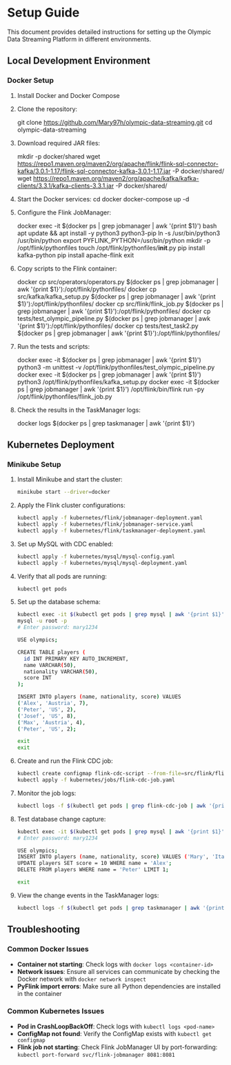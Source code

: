# Setup Guide

This document provides detailed instructions for setting up the Olympic Data Streaming Platform in different environments.

## Local Development Environment

### Docker Setup

1. Install Docker and Docker Compose
2. Clone the repository:

   git clone https://github.com/Mary97h/olympic-data-streaming.git
   cd olympic-data-streaming

3. Download required JAR files:

   mkdir -p docker/shared
   wget https://repo1.maven.org/maven2/org/apache/flink/flink-sql-connector-kafka/3.0.1-1.17/flink-sql-connector-kafka-3.0.1-1.17.jar -P docker/shared/
   wget https://repo1.maven.org/maven2/org/apache/kafka/kafka-clients/3.3.1/kafka-clients-3.3.1.jar -P docker/shared/

4. Start the Docker services:
   cd docker
   docker-compose up -d

5. Configure the Flink JobManager:

   docker exec -it $(docker ps | grep jobmanager | awk '{print $1}') bash
   apt update && apt install -y python3 python3-pip
   ln -s /usr/bin/python3 /usr/bin/python
   export PYFLINK_PYTHON=/usr/bin/python
   mkdir -p /opt/flink/pythonfiles
   touch /opt/flink/pythonfiles/**init**.py
   pip install kafka-python
   pip install apache-flink
   exit

6. Copy scripts to the Flink container:

   docker cp src/operators/operators.py $(docker ps | grep jobmanager | awk '{print $1}'):/opt/flink/pythonfiles/
   docker cp src/kafka/kafka_setup.py $(docker ps | grep jobmanager | awk '{print $1}'):/opt/flink/pythonfiles/
   docker cp src/flink/flink_job.py $(docker ps | grep jobmanager | awk '{print $1}'):/opt/flink/pythonfiles/
   docker cp tests/test_olympic_pipeline.py $(docker ps | grep jobmanager | awk '{print $1}'):/opt/flink/pythonfiles/
   docker cp tests/test_task2.py $(docker ps | grep jobmanager | awk '{print $1}'):/opt/flink/pythonfiles/

7. Run the tests and scripts:

   docker exec -it $(docker ps | grep jobmanager | awk '{print $1}') python3 -m unittest -v /opt/flink/pythonfiles/test_olympic_pipeline.py
   docker exec -it $(docker ps | grep jobmanager | awk '{print $1}') python3 /opt/flink/pythonfiles/kafka_setup.py
   docker exec -it $(docker ps | grep jobmanager | awk '{print $1}') /opt/flink/bin/flink run -py /opt/flink/pythonfiles/flink_job.py

8. Check the results in the TaskManager logs:

   docker logs $(docker ps | grep taskmanager | awk '{print $1}')

## Kubernetes Deployment

### Minikube Setup

1. Install Minikube and start the cluster:

   ```bash
   minikube start --driver=docker
   ```

2. Apply the Flink cluster configurations:

   ```bash
   kubectl apply -f kubernetes/flink/jobmanager-deployment.yaml
   kubectl apply -f kubernetes/flink/jobmanager-service.yaml
   kubectl apply -f kubernetes/flink/taskmanager-deployment.yaml
   ```

3. Set up MySQL with CDC enabled:

   ```bash
   kubectl apply -f kubernetes/mysql/mysql-config.yaml
   kubectl apply -f kubernetes/mysql/mysql-deployment.yaml
   ```

4. Verify that all pods are running:

   ```bash
   kubectl get pods
   ```

5. Set up the database schema:

   ```bash
   kubectl exec -it $(kubectl get pods | grep mysql | awk '{print $1}') -- bash
   mysql -u root -p
   # Enter password: mary1234

   USE olympics;

   CREATE TABLE players (
     id INT PRIMARY KEY AUTO_INCREMENT,
     name VARCHAR(50),
     nationality VARCHAR(50),
     score INT
   );

   INSERT INTO players (name, nationality, score) VALUES
   ('Alex', 'Austria', 7),
   ('Peter', 'US', 2),
   ('Josef', 'US', 8),
   ('Max', 'Austria', 4),
   ('Peter', 'US', 2);

   exit
   exit
   ```

6. Create and run the Flink CDC job:

   ```bash
   kubectl create configmap flink-cdc-script --from-file=src/flink/flink_cdc_job.py
   kubectl apply -f kubernetes/jobs/flink-cdc-job.yaml
   ```

7. Monitor the job logs:

   ```bash
   kubectl logs -f $(kubectl get pods | grep flink-cdc-job | awk '{print $1}')
   ```

8. Test database change capture:

   ```bash
   kubectl exec -it $(kubectl get pods | grep mysql | awk '{print $1}') -- mysql -u root -p
   # Enter password: mary1234

   USE olympics;
   INSERT INTO players (name, nationality, score) VALUES ('Mary', 'Italy', 9);
   UPDATE players SET score = 10 WHERE name = 'Alex';
   DELETE FROM players WHERE name = 'Peter' LIMIT 1;

   exit
   ```

9. View the change events in the TaskManager logs:
   ```bash
   kubectl logs -f $(kubectl get pods | grep taskmanager | awk '{print $1}')
   ```

## Troubleshooting

### Common Docker Issues

- **Container not starting**: Check logs with `docker logs <container-id>`
- **Network issues**: Ensure all services can communicate by checking the Docker network with `docker network inspect`
- **PyFlink import errors**: Make sure all Python dependencies are installed in the container

### Common Kubernetes Issues

- **Pod in CrashLoopBackOff**: Check logs with `kubectl logs <pod-name>`
- **ConfigMap not found**: Verify the ConfigMap exists with `kubectl get configmap`
- **Flink job not starting**: Check Flink JobManager UI by port-forwarding: `kubectl port-forward svc/flink-jobmanager 8081:8081`
